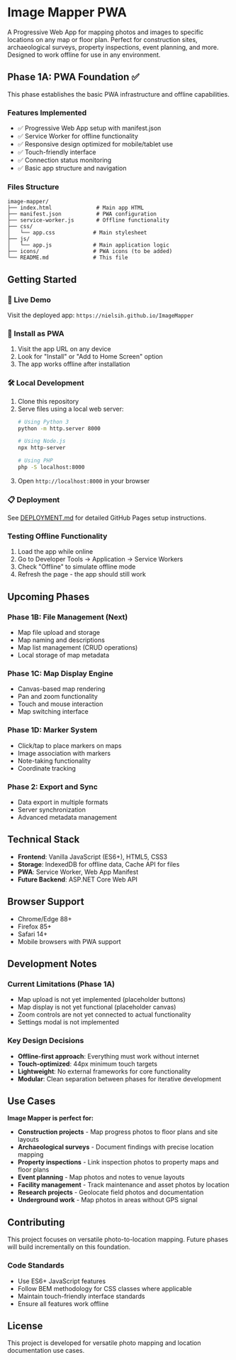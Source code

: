 # Image Mapper PWA

A Progressive Web App for mapping photos and images to specific locations on any map or floor plan. Perfect for construction sites, archaeological surveys, property inspections, event planning, and more. Designed to work offline for use in any environment.

## Phase 1A: PWA Foundation ✅

This phase establishes the basic PWA infrastructure and offline capabilities.

### Features Implemented
- ✅ Progressive Web App setup with manifest.json
- ✅ Service Worker for offline functionality
- ✅ Responsive design optimized for mobile/tablet use
- ✅ Touch-friendly interface
- ✅ Connection status monitoring
- ✅ Basic app structure and navigation

### Files Structure
```
image-mapper/
├── index.html              # Main app HTML
├── manifest.json           # PWA configuration
├── service-worker.js       # Offline functionality
├── css/
│   └── app.css            # Main stylesheet
├── js/
│   └── app.js             # Main application logic
├── icons/                 # PWA icons (to be added)
└── README.md              # This file
```

## Getting Started

### 🚀 Live Demo
Visit the deployed app: `https://nielsih.github.io/ImageMapper`

### 📱 Install as PWA
1. Visit the app URL on any device
2. Look for "Install" or "Add to Home Screen" option
3. The app works offline after installation

### 🛠️ Local Development
1. Clone this repository
2. Serve files using a local web server:
   ```bash
   # Using Python 3
   python -m http.server 8000
   
   # Using Node.js
   npx http-server
   
   # Using PHP
   php -S localhost:8000
   ```
3. Open `http://localhost:8000` in your browser

### 📋 Deployment
See [DEPLOYMENT.md](DEPLOYMENT.md) for detailed GitHub Pages setup instructions.

### Testing Offline Functionality
1. Load the app while online
2. Go to Developer Tools → Application → Service Workers
3. Check "Offline" to simulate offline mode
4. Refresh the page - the app should still work

## Upcoming Phases

### Phase 1B: File Management (Next)
- Map file upload and storage
- Map naming and descriptions
- Map list management (CRUD operations)
- Local storage of map metadata

### Phase 1C: Map Display Engine
- Canvas-based map rendering
- Pan and zoom functionality
- Touch and mouse interaction
- Map switching interface

### Phase 1D: Marker System
- Click/tap to place markers on maps
- Image association with markers
- Note-taking functionality
- Coordinate tracking

### Phase 2: Export and Sync
- Data export in multiple formats
- Server synchronization
- Advanced metadata management

## Technical Stack

- **Frontend**: Vanilla JavaScript (ES6+), HTML5, CSS3
- **Storage**: IndexedDB for offline data, Cache API for files
- **PWA**: Service Worker, Web App Manifest
- **Future Backend**: ASP.NET Core Web API

## Browser Support

- Chrome/Edge 88+
- Firefox 85+
- Safari 14+
- Mobile browsers with PWA support

## Development Notes

### Current Limitations (Phase 1A)
- Map upload is not yet implemented (placeholder buttons)
- Map display is not yet functional (placeholder canvas)
- Zoom controls are not yet connected to actual functionality
- Settings modal is not implemented

### Key Design Decisions
- **Offline-first approach**: Everything must work without internet
- **Touch-optimized**: 44px minimum touch targets
- **Lightweight**: No external frameworks for core functionality
- **Modular**: Clean separation between phases for iterative development

## Use Cases

**Image Mapper is perfect for:**
- **Construction projects** - Map progress photos to floor plans and site layouts  
- **Archaeological surveys** - Document findings with precise location mapping
- **Property inspections** - Link inspection photos to property maps and floor plans
- **Event planning** - Map photos and notes to venue layouts
- **Facility management** - Track maintenance and asset photos by location
- **Research projects** - Geolocate field photos and documentation
- **Underground work** - Map photos in areas without GPS signal

## Contributing

This project focuses on versatile photo-to-location mapping. Future phases will build incrementally on this foundation.

### Code Standards
- Use ES6+ JavaScript features
- Follow BEM methodology for CSS classes where applicable
- Maintain touch-friendly interface standards
- Ensure all features work offline

## License

This project is developed for versatile photo mapping and location documentation use cases.

